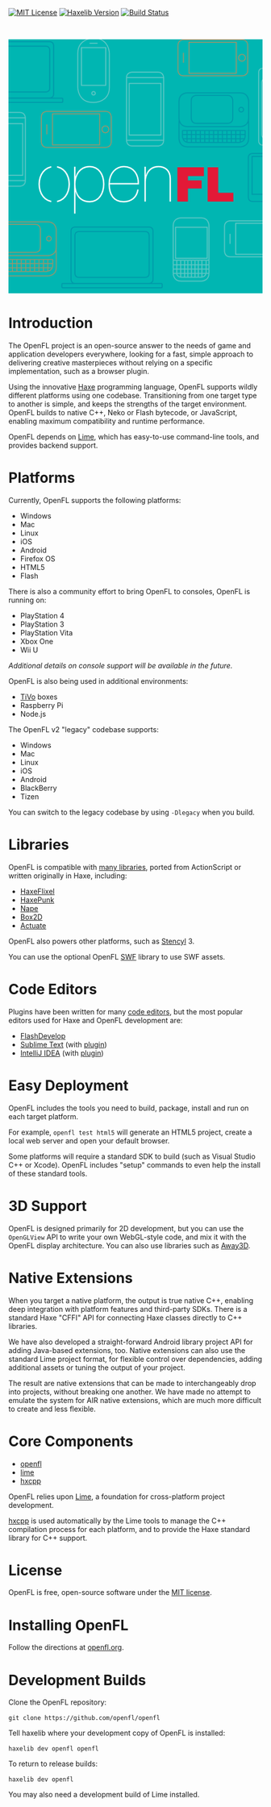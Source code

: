 [![MIT License](https://img.shields.io/badge/license-MIT-blue.svg?style=flat)](LICENSE.md) [![Haxelib Version](https://img.shields.io/github/tag/openfl/openfl.svg?style=flat&label=haxelib)](http://lib.haxe.org/p/openfl) [![Build Status](https://img.shields.io/travis/openfl/openfl.svg?style=flat)](https://travis-ci.org/openfl/openfl)


<br />
<p align="center"><img src="openfl.png"/></p>


Introduction
============

The OpenFL project is an open-source answer to the needs of game and application developers everywhere, looking for a fast, simple approach to delivering creative masterpieces without relying on a specific implementation, such as a browser plugin.

Using the innovative [Haxe](http://haxe.org/) programming language, OpenFL supports wildly different platforms using one codebase. Transitioning from one target type to another is simple, and keeps the strengths of the target environment. OpenFL builds to native C++, Neko or Flash bytecode, or JavaScript, enabling maximum compatibility and runtime performance.

OpenFL depends on [Lime](https://github.com/openfl/lime), which has easy-to-use command-line tools, and provides backend support.


Platforms
=========

Currently, OpenFL supports the following platforms:

 * Windows
 * Mac
 * Linux
 * iOS
 * Android
 * Firefox OS
 * HTML5
 * Flash

There is also a community effort to bring OpenFL to consoles, OpenFL is running on:

 * PlayStation 4
 * PlayStation 3
 * PlayStation Vita
 * Xbox One
 * Wii U

_Additional details on console support will be available in the future._

OpenFL is also being used in additional environments:

 * [TiVo](http://www.tivo.com) boxes
 * Raspberry Pi
 * Node.js

The OpenFL v2 "legacy" codebase supports:

 * Windows
 * Mac
 * Linux
 * iOS
 * Android
 * BlackBerry
 * Tizen

You can switch to the legacy codebase by using `-Dlegacy` when you build.

Libraries
=========

OpenFL is compatible with [many libraries](http://lib.haxe.org/all), ported from ActionScript or written originally in Haxe, including:

 * [HaxeFlixel](https://github.com/haxeflixel/flixel)
 * [HaxePunk](https://github.com/HaxePunk/HaxePunk)
 * [Nape](https://github.com/deltaluca/nape)
 * [Box2D](https://github.com/jgranick/Box2D)
 * [Actuate](https://github.com/jgranick/Actuate)

OpenFL also powers other platforms, such as [Stencyl](http://www.stencyl.com/) 3.

You can use the optional OpenFL [SWF](http://github.com/openfl/swf) library to use SWF assets.


Code Editors
============

Plugins have been written for many [code editors](http://haxe.org/com/ide), but the most popular editors used for Haxe and OpenFL development are:

 * [FlashDevelop](http://www.flashdevelop.org)
 * [Sublime Text](http://www.sublimetext.com) (with [plugin](https://github.com/clemos/haxe-sublime-bundle))
 * [IntelliJ IDEA](http://www.jetbrains.com/idea/) (with [plugin](http://plugins.jetbrains.com/plugin/6873?pr=))


Easy Deployment
===============

OpenFL includes the tools you need to build, package, install and run on each target platform.

For example, `openfl test html5` will generate an HTML5 project, create a local web server and open your default browser.

Some platforms will require a standard SDK to build (such as Visual Studio C++ or Xcode). OpenFL includes "setup" commands to even help the install of these standard tools.


3D Support
==========

OpenFL is designed primarily for 2D development, but you can use the `OpenGLView` API to write your own WebGL-style code, and mix it with the OpenFL display architecture. You can also use libraries such as [Away3D](https://github.com/away3d/away3d-core-openfl/).


Native Extensions
=================

When you target a native platform, the output is true native C++, enabling deep integration with platform features and third-party SDKs. There is a standard Haxe "CFFI" API for connecting Haxe classes directly to C++ libraries.

We have also developed a straight-forward Android library project API for adding Java-based extensions, too. Native extensions can also use the standard Lime project format, for flexible control over dependencies, adding additional assets or tuning the output of your project.

The result are native extensions that can be made to interchangeably drop into projects, without breaking one another. We have made no attempt to emulate the system for AIR native extensions, which are much more difficult to create and less flexible.


Core Components
===============

 * [openfl](https://github.com/openfl/openfl)
 * [lime](https://github.com/openfl/lime)
 * [hxcpp](https://github.com/HaxeFoundation/hxcpp)

OpenFL relies upon [Lime](https://github.com/openfl/lime), a foundation for cross-platform project development.

[hxcpp](https://github.com/HaxeFoundation/hxcpp) is used automatically by the Lime tools to manage the C++ compilation process for each platform, and to provide the Haxe standard library for C++ support.


License
=======

OpenFL is free, open-source software under the [MIT license](LICENSE.md).


Installing OpenFL
=================

Follow the directions at [openfl.org](http://www.openfl.org/download).


Development Builds
==================

Clone the OpenFL repository:

    git clone https://github.com/openfl/openfl

Tell haxelib where your development copy of OpenFL is installed:

    haxelib dev openfl openfl

To return to release builds:

    haxelib dev openfl

You may also need a development build of Lime installed.
